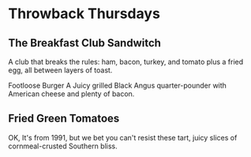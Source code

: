 # Throwback Thursdays

## The Breakfast Club Sandwitch
A club that breaks the rules: ham, bacon, turkey, and tomato plus a fried egg, all between layers of toast.

Footloose Burger
A Juicy grilled Black Angus quarter-pounder with American cheese and plenty of bacon.

## Fried Green Tomatoes
OK, It's from 1991, but we bet you can't resist these tart, juicy slices of cornmeal-crusted Southern bliss.
